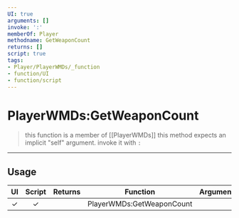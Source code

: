 ```yaml
---
UI: true
arguments: []
invoke: ':'
memberOf: Player
methodname: GetWeaponCount
returns: []
script: true
tags:
- Player/PlayerWMDs/_function
- function/UI
- function/script
---
```

# PlayerWMDs:GetWeaponCount
> this function is a member of [[PlayerWMDs]]
> this method expects an implicit "self" argument. invoke it with `:`
-----
## Usage
|  UI | Script | Returns | Function | Arguments |
|:---:|:------:|-------:|:--------:|:---------|
|✓|✓||PlayerWMDs:GetWeaponCount||
